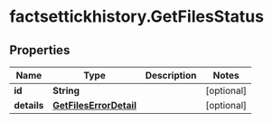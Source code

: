 # factsettickhistory.GetFilesStatus

## Properties

Name | Type | Description | Notes
------------ | ------------- | ------------- | -------------
**id** | **String** |  | [optional] 
**details** | [**GetFilesErrorDetail**](GetFilesErrorDetail.md) |  | [optional] 


